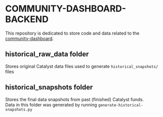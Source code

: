 # COMMUNITY-DASHBOARD-BACKEND

This repository is dedicated to store code and data related to the [community-dashboard](https://github.com/Project-Catalyst/community-dashboard).


## historical_raw_data folder
Stores original Catalyst data files used to generate `historical_snapshots/` files

## historical_snapshots folder
Stores the final data snapshots from past (finished) Catalyst funds. \
Data in this folder was generated by running `generate-historical-snapshots.py`

